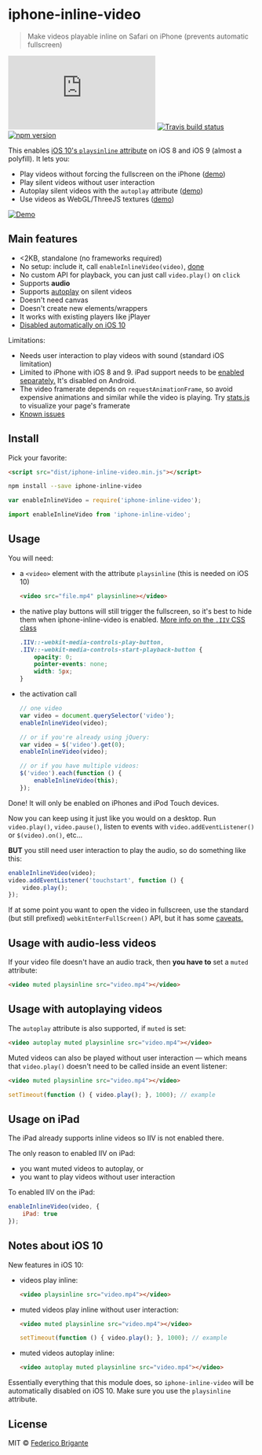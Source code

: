 # iphone-inline-video

> Make videos playable inline on Safari on iPhone (prevents automatic fullscreen)

[![gzipped size][badge-gzip]](#no-link)
[![Travis build status][badge-travis]][link-travis]
[![npm version][badge-version]][link-npm]

  [badge-gzip]: https://badges.herokuapp.com/size/github/bfred-it/iphone-inline-video/master/dist/iphone-inline-video.min.js?gzip=true&label=gzipped%20size
  [badge-travis]: https://api.travis-ci.org/bfred-it/iphone-inline-video.svg
  [badge-version]: https://img.shields.io/npm/v/iphone-inline-video.svg
  [link-travis]: https://travis-ci.org/bfred-it/iphone-inline-video
  [link-npm]: https://www.npmjs.com/package/iphone-inline-video

This enables [iOS 10's `playsinline` attribute](#notes-about-ios-10) on iOS 8 and iOS 9 (almost a polyfill). It lets you:

- Play videos without forcing the fullscreen on the iPhone ([demo](http://bfred-it.github.io/iphone-inline-video/demo/))
- Play silent videos without user interaction
- Autoplay silent videos with the `autoplay` attribute ([demo](http://bfred-it.github.io/iphone-inline-video/demo/autoplay.html))
- Use videos as WebGL/ThreeJS textures ([demo](http://bfred-it.github.io/iphone-inline-video/demo/threejs.html))

[![Demo](http://bfred-it.github.io/iphone-inline-video/demo/demo-preview.gif)](http://bfred-it.github.io/iphone-inline-video/demo/)

## Main features

- <2KB, standalone (no frameworks required)
- No setup: include it, call `enableInlineVideo(video)`, [done](#usage)
- No custom API for playback, you can just call `video.play()` on `click`
- Supports **audio**
- Supports [autoplay](#usage-with-autoplaying-videos) on silent videos
- Doesn't need canvas
- Doesn't create new elements/wrappers
- It works with existing players like jPlayer
- [Disabled automatically on iOS 10](#notes-about-ios-10)

Limitations:

- Needs user interaction to play videos with sound (standard iOS limitation)
- Limited to iPhone with iOS 8 and 9. iPad support needs to be [enabled separately.](#usage-on-ipad) It's disabled on Android.
- The video framerate depends on `requestAnimationFrame`, so avoid expensive animations and similar while the video is playing. Try [stats.js](https://github.com/mrdoob/stats.js/) to visualize your page's framerate
- [Known issues](https://github.com/bfred-it/iphone-inline-video/labels/known%20issue)

## Install

Pick your favorite:

```html
<script src="dist/iphone-inline-video.min.js"></script>
```

```sh
npm install --save iphone-inline-video
```

```js
var enableInlineVideo = require('iphone-inline-video');
```

```js
import enableInlineVideo from 'iphone-inline-video';
```

## Usage

You will need:

- a `<video>` element with the attribute `playsinline` (this is needed on iOS 10)

	```html
	<video src="file.mp4" playsinline></video>
	```
	
- the native play buttons will still trigger the fullscreen, so it's best to hide them when iphone-inline-video is enabled. [More info on the `.IIV` CSS class](https://github.com/bfred-it/iphone-inline-video/issues/72#issuecomment-247629743)

	```css
	.IIV::-webkit-media-controls-play-button,
	.IIV::-webkit-media-controls-start-playback-button {
	    opacity: 0;
	    pointer-events: none;
	    width: 5px;
	}
	```
	
- the activation call  

	```js
	// one video
	var video = document.querySelector('video');
	enableInlineVideo(video);
	```
	
	```js
	// or if you're already using jQuery:
	var video = $('video').get(0);
	enableInlineVideo(video);
	```
	
	```js
	// or if you have multiple videos:
	$('video').each(function () {
		enableInlineVideo(this);
	});
	```

Done! It will only be enabled on iPhones and iPod Touch devices.

Now you can keep using it just like you would on a desktop. Run `video.play()`, `video.pause()`, listen to events with `video.addEventListener()` or `$(video).on()`, etc...

**BUT** you still need user interaction to play the audio, so do something like this:

```js
enableInlineVideo(video);
video.addEventListener('touchstart', function () {
	video.play();
});
```

If at some point you want to open the video in fullscreen, use the standard (but still prefixed) `webkitEnterFullScreen()` API, but it has some [caveats.](https://github.com/bfred-it/iphone-inline-video/issues/33)

## Usage with audio-less videos

If your video file doesn't have an audio track, then **you have to** set a `muted` attribute:

```html
<video muted playsinline src="video.mp4"></video>
```

## Usage with autoplaying videos

The `autoplay` attribute is also supported, if `muted` is set:

```html
<video autoplay muted playsinline src="video.mp4"></video>
```

Muted videos can also be played without user interaction — which means that `video.play()` doesn't need to be called inside an event listener:

```html
<video muted playsinline src="video.mp4"></video>
```
```js
setTimeout(function () { video.play(); }, 1000); // example
```

## Usage on iPad

The iPad already supports inline videos so IIV is not enabled there.

The only reason to enabled IIV on iPad:

- you want muted videos to autoplay, or
- you want to play videos without user interaction

To enabled IIV on the iPad:

```js
enableInlineVideo(video, {
	iPad: true
});
```

## Notes about iOS 10

New features in iOS 10:

* videos play inline:  

    ```html
    <video playsinline src="video.mp4"></video>
    ```

* muted videos play inline without user interaction:  

    ```html
    <video muted playsinline src="video.mp4"></video>
    ```
    ```js
    setTimeout(function () { video.play(); }, 1000); // example
    ```

* muted videos autoplay inline:  

    ```html
    <video autoplay muted playsinline src="video.mp4"></video>
    ```

Essentially everything that this module does, so `iphone-inline-video` will be automatically disabled on iOS 10. Make sure you use the `playsinline` attribute.

## License

MIT © [Federico Brigante](http://twitter.com/bfred_it)
